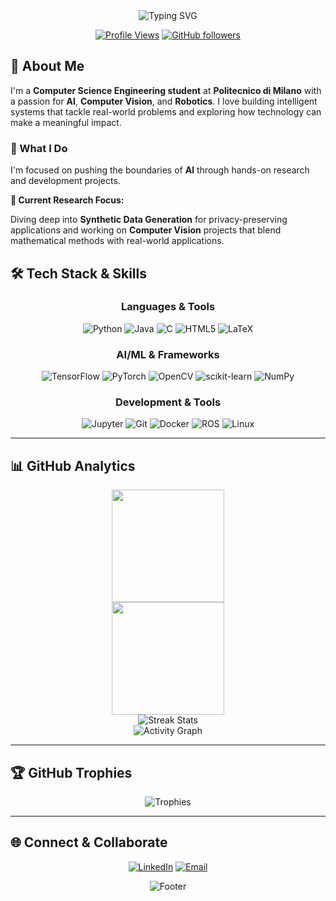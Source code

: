 <div align="center">

<img src="https://readme-typing-svg.herokuapp.com?font=Fira+Code&duration=3000&pause=1000&color=2F81F7&center=true&vCenter=true&width=435&lines=AI+%26+Machine+Learning;Robotics;Computer+Vision;Software+Engineering" alt="Typing SVG" />

[![Profile Views](https://komarev.com/ghpvc/?username=filomba01&color=blue&style=flat-square)](https://github.com/filomba01)
[![GitHub followers](https://img.shields.io/github/followers/filomba01?style=flat-square&color=blue)](https://github.com/filomba01)

</div>



## 🎯 About Me

I'm a **Computer Science Engineering student** at **Politecnico di Milano** with a passion for **AI**, **Computer Vision**, and **Robotics**. I love building intelligent systems that tackle real-world problems and exploring how technology can make a meaningful impact.

### 🌟 What I Do

I'm focused on pushing the boundaries of **AI** through hands-on research and development projects.

**🔬 Current Research Focus:**

Diving deep into **Synthetic Data Generation** for privacy-preserving applications and working on **Computer Vision** projects that blend mathematical methods with real-world applications.

## 🛠️ Tech Stack & Skills

<div align="center">

### Languages & Tools
![Python](https://img.shields.io/badge/Python-3776AB?style=for-the-badge&logo=python&logoColor=white)
![Java](https://img.shields.io/badge/Java-ED8B00?style=for-the-badge&logo=java&logoColor=white)
![C](https://img.shields.io/badge/C-00599C?style=for-the-badge&logo=c&logoColor=white)
![HTML5](https://img.shields.io/badge/HTML5-E34F26?style=for-the-badge&logo=html5&logoColor=white)
![LaTeX](https://img.shields.io/badge/latex-008080.svg?style=for-the-badge&logo=latex&logoColor=white)

### AI/ML & Frameworks
![TensorFlow](https://img.shields.io/badge/TensorFlow-FF6F00?style=for-the-badge&logo=tensorflow&logoColor=white)
![PyTorch](https://img.shields.io/badge/PyTorch-EE4C2C?style=for-the-badge&logo=pytorch&logoColor=white)
![OpenCV](https://img.shields.io/badge/opencv-5C3EE8.svg?style=for-the-badge&logo=opencv&logoColor=white)
![scikit-learn](https://img.shields.io/badge/scikit--learn-F7931E?style=for-the-badge&logo=scikit-learn&logoColor=white)
![NumPy](https://img.shields.io/badge/numpy-013243.svg?style=for-the-badge&logo=numpy&logoColor=white)

### Development & Tools
![Jupyter](https://img.shields.io/badge/Jupyter-F37626.svg?style=for-the-badge&logo=Jupyter&logoColor=white)
![Git](https://img.shields.io/badge/git-F05032.svg?style=for-the-badge&logo=git&logoColor=white)
![Docker](https://img.shields.io/badge/docker-0db7ed.svg?style=for-the-badge&logo=docker&logoColor=white)
![ROS](https://img.shields.io/badge/ros-22314E.svg?style=for-the-badge&logo=ROS&logoColor=white)
![Linux](https://img.shields.io/badge/Linux-FCC624?style=for-the-badge&logo=linux&logoColor=black)

</div>

---

## 📊 GitHub Analytics


<div align="center">
  <img height="180em" src="https://github-readme-stats.vercel.app/api/top-langs/?username=filomba01&layout=compact&langs_count=8&theme=tokyonight&v=1"/>
</div>

<div align="center">
  <img height="180em" src="https://github-readme-stats.vercel.app/api?username=filomba01&show_icons=true&theme=tokyonight&include_all_commits=true&count_private=true&v=1"/>
</div>

<div align="center">
  <img src="https://github-readme-streak-stats.herokuapp.com/?user=filomba01&theme=tokyonight" alt="Streak Stats" />
</div>

<div align="center">
  <img src="https://github-readme-activity-graph.vercel.app/graph?username=filomba01&theme=tokyo-night&bg_color=1a1b27&color=70a5fd&line=bf91f3&point=38bdae&area=true&hide_border=true" alt="Activity Graph" />
</div>



---

## 🏆 GitHub Trophies

<div align="center">
  <img src="https://github-profile-trophy.vercel.app/?username=filomba01&theme=tokyonight&no-frame=false&no-bg=false&margin-w=4&row=1" alt="Trophies" />
</div>

---

## 🌐 Connect & Collaborate

<div align="center">

[![LinkedIn](https://img.shields.io/badge/LinkedIn-0077B5?style=for-the-badge&logo=linkedin&logoColor=white)](https://linkedin.com/in/filippo-balzarini)
[![Email](https://img.shields.io/badge/Email-D14836?style=for-the-badge&logo=gmail&logoColor=white)](mailto:filippo.balzarini@mail.polimi.it)

</div>



<div align="center">
  <img src="https://capsule-render.vercel.app/api?type=waving&color=gradient&height=100&section=footer" alt="Footer" />
</div>
